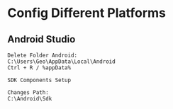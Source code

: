 # Config Different Platforms

## Android Studio

```
Delete Folder Android:
C:\Users\Geo\AppData\Local\Android
Ctrl + R / %appData%

SDK Components Setup

Changes Path:
C:\Android\Sdk

```




